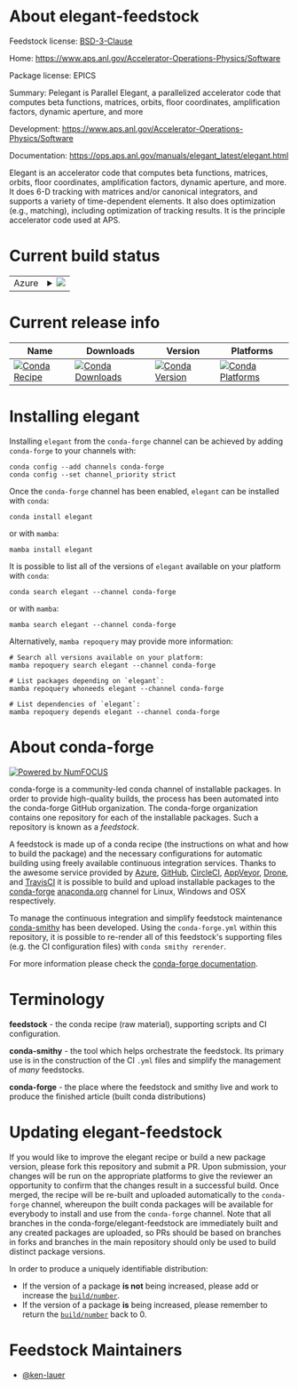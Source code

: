 About elegant-feedstock
=======================

Feedstock license: [BSD-3-Clause](https://github.com/conda-forge/elegant-feedstock/blob/main/LICENSE.txt)

Home: https://www.aps.anl.gov/Accelerator-Operations-Physics/Software

Package license: EPICS

Summary: Pelegant is Parallel Elegant, a parallelized accelerator code that
computes beta functions, matrices, orbits, floor coordinates, amplification
factors, dynamic aperture, and more


Development: https://www.aps.anl.gov/Accelerator-Operations-Physics/Software

Documentation: https://ops.aps.anl.gov/manuals/elegant_latest/elegant.html

Elegant is an accelerator code that computes beta functions, matrices,
orbits, floor coordinates, amplification factors, dynamic aperture, and
more. It does 6-D tracking with matrices and/or canonical integrators, and
supports a variety of time-dependent elements. It also does optimization
(e.g., matching), including optimization of tracking results. It is the
principle accelerator code used at APS.


Current build status
====================


<table>
    
  <tr>
    <td>Azure</td>
    <td>
      <details>
        <summary>
          <a href="https://dev.azure.com/conda-forge/feedstock-builds/_build/latest?definitionId=22274&branchName=main">
            <img src="https://dev.azure.com/conda-forge/feedstock-builds/_apis/build/status/elegant-feedstock?branchName=main">
          </a>
        </summary>
        <table>
          <thead><tr><th>Variant</th><th>Status</th></tr></thead>
          <tbody><tr>
              <td>linux_64_python3.10.____cpython</td>
              <td>
                <a href="https://dev.azure.com/conda-forge/feedstock-builds/_build/latest?definitionId=22274&branchName=main">
                  <img src="https://dev.azure.com/conda-forge/feedstock-builds/_apis/build/status/elegant-feedstock?branchName=main&jobName=linux&configuration=linux%20linux_64_python3.10.____cpython" alt="variant">
                </a>
              </td>
            </tr><tr>
              <td>linux_64_python3.11.____cpython</td>
              <td>
                <a href="https://dev.azure.com/conda-forge/feedstock-builds/_build/latest?definitionId=22274&branchName=main">
                  <img src="https://dev.azure.com/conda-forge/feedstock-builds/_apis/build/status/elegant-feedstock?branchName=main&jobName=linux&configuration=linux%20linux_64_python3.11.____cpython" alt="variant">
                </a>
              </td>
            </tr><tr>
              <td>linux_64_python3.12.____cpython</td>
              <td>
                <a href="https://dev.azure.com/conda-forge/feedstock-builds/_build/latest?definitionId=22274&branchName=main">
                  <img src="https://dev.azure.com/conda-forge/feedstock-builds/_apis/build/status/elegant-feedstock?branchName=main&jobName=linux&configuration=linux%20linux_64_python3.12.____cpython" alt="variant">
                </a>
              </td>
            </tr><tr>
              <td>osx_64_python3.10.____cpython</td>
              <td>
                <a href="https://dev.azure.com/conda-forge/feedstock-builds/_build/latest?definitionId=22274&branchName=main">
                  <img src="https://dev.azure.com/conda-forge/feedstock-builds/_apis/build/status/elegant-feedstock?branchName=main&jobName=osx&configuration=osx%20osx_64_python3.10.____cpython" alt="variant">
                </a>
              </td>
            </tr><tr>
              <td>osx_64_python3.11.____cpython</td>
              <td>
                <a href="https://dev.azure.com/conda-forge/feedstock-builds/_build/latest?definitionId=22274&branchName=main">
                  <img src="https://dev.azure.com/conda-forge/feedstock-builds/_apis/build/status/elegant-feedstock?branchName=main&jobName=osx&configuration=osx%20osx_64_python3.11.____cpython" alt="variant">
                </a>
              </td>
            </tr><tr>
              <td>osx_64_python3.12.____cpython</td>
              <td>
                <a href="https://dev.azure.com/conda-forge/feedstock-builds/_build/latest?definitionId=22274&branchName=main">
                  <img src="https://dev.azure.com/conda-forge/feedstock-builds/_apis/build/status/elegant-feedstock?branchName=main&jobName=osx&configuration=osx%20osx_64_python3.12.____cpython" alt="variant">
                </a>
              </td>
            </tr>
          </tbody>
        </table>
      </details>
    </td>
  </tr>
</table>

Current release info
====================

| Name | Downloads | Version | Platforms |
| --- | --- | --- | --- |
| [![Conda Recipe](https://img.shields.io/badge/recipe-elegant-green.svg)](https://anaconda.org/conda-forge/elegant) | [![Conda Downloads](https://img.shields.io/conda/dn/conda-forge/elegant.svg)](https://anaconda.org/conda-forge/elegant) | [![Conda Version](https://img.shields.io/conda/vn/conda-forge/elegant.svg)](https://anaconda.org/conda-forge/elegant) | [![Conda Platforms](https://img.shields.io/conda/pn/conda-forge/elegant.svg)](https://anaconda.org/conda-forge/elegant) |

Installing elegant
==================

Installing `elegant` from the `conda-forge` channel can be achieved by adding `conda-forge` to your channels with:

```
conda config --add channels conda-forge
conda config --set channel_priority strict
```

Once the `conda-forge` channel has been enabled, `elegant` can be installed with `conda`:

```
conda install elegant
```

or with `mamba`:

```
mamba install elegant
```

It is possible to list all of the versions of `elegant` available on your platform with `conda`:

```
conda search elegant --channel conda-forge
```

or with `mamba`:

```
mamba search elegant --channel conda-forge
```

Alternatively, `mamba repoquery` may provide more information:

```
# Search all versions available on your platform:
mamba repoquery search elegant --channel conda-forge

# List packages depending on `elegant`:
mamba repoquery whoneeds elegant --channel conda-forge

# List dependencies of `elegant`:
mamba repoquery depends elegant --channel conda-forge
```


About conda-forge
=================

[![Powered by
NumFOCUS](https://img.shields.io/badge/powered%20by-NumFOCUS-orange.svg?style=flat&colorA=E1523D&colorB=007D8A)](https://numfocus.org)

conda-forge is a community-led conda channel of installable packages.
In order to provide high-quality builds, the process has been automated into the
conda-forge GitHub organization. The conda-forge organization contains one repository
for each of the installable packages. Such a repository is known as a *feedstock*.

A feedstock is made up of a conda recipe (the instructions on what and how to build
the package) and the necessary configurations for automatic building using freely
available continuous integration services. Thanks to the awesome service provided by
[Azure](https://azure.microsoft.com/en-us/services/devops/), [GitHub](https://github.com/),
[CircleCI](https://circleci.com/), [AppVeyor](https://www.appveyor.com/),
[Drone](https://cloud.drone.io/welcome), and [TravisCI](https://travis-ci.com/)
it is possible to build and upload installable packages to the
[conda-forge](https://anaconda.org/conda-forge) [anaconda.org](https://anaconda.org/)
channel for Linux, Windows and OSX respectively.

To manage the continuous integration and simplify feedstock maintenance
[conda-smithy](https://github.com/conda-forge/conda-smithy) has been developed.
Using the ``conda-forge.yml`` within this repository, it is possible to re-render all of
this feedstock's supporting files (e.g. the CI configuration files) with ``conda smithy rerender``.

For more information please check the [conda-forge documentation](https://conda-forge.org/docs/).

Terminology
===========

**feedstock** - the conda recipe (raw material), supporting scripts and CI configuration.

**conda-smithy** - the tool which helps orchestrate the feedstock.
                   Its primary use is in the construction of the CI ``.yml`` files
                   and simplify the management of *many* feedstocks.

**conda-forge** - the place where the feedstock and smithy live and work to
                  produce the finished article (built conda distributions)


Updating elegant-feedstock
==========================

If you would like to improve the elegant recipe or build a new
package version, please fork this repository and submit a PR. Upon submission,
your changes will be run on the appropriate platforms to give the reviewer an
opportunity to confirm that the changes result in a successful build. Once
merged, the recipe will be re-built and uploaded automatically to the
`conda-forge` channel, whereupon the built conda packages will be available for
everybody to install and use from the `conda-forge` channel.
Note that all branches in the conda-forge/elegant-feedstock are
immediately built and any created packages are uploaded, so PRs should be based
on branches in forks and branches in the main repository should only be used to
build distinct package versions.

In order to produce a uniquely identifiable distribution:
 * If the version of a package **is not** being increased, please add or increase
   the [``build/number``](https://docs.conda.io/projects/conda-build/en/latest/resources/define-metadata.html#build-number-and-string).
 * If the version of a package **is** being increased, please remember to return
   the [``build/number``](https://docs.conda.io/projects/conda-build/en/latest/resources/define-metadata.html#build-number-and-string)
   back to 0.

Feedstock Maintainers
=====================

* [@ken-lauer](https://github.com/ken-lauer/)

